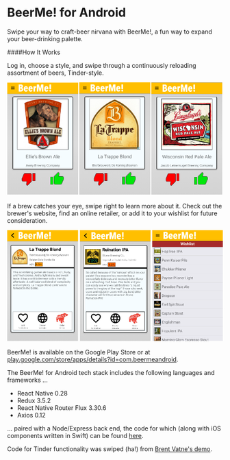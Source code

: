# BeerMe! for Android

Swipe your way to craft-beer nirvana with BeerMe!, a fun way to expand your beer-drinking palette.

####How It Works

Log in, choose a style, and swipe through a continuously reloading assortment of beers, Tinder-style. 

![beerme_android_pics3](assets/beerme_android_pics3.png)

If a brew catches your eye, swipe right to learn more about it. Check out the brewer's website, find an online retailer, or add it to your wishlist for future consideration. 

![beerme_android_pics4](assets/beerme_android_pics4.png) 

BeerMe! is available on the Google Play Store or at [play.google.com/store/apps/details?id=com.beermeandroid](https://play.google.com/store/apps/details?id=com.beermeandroid). 

The BeerMe! for Android tech stack includes the following languages and frameworks ...

* React Native 0.28
* Redux 3.5.2
* React Native Router Flux 3.30.6
* Axios 0.12

... paired with a Node/Express back end, the code for which (along with iOS components written in Swift) can be found [here](https://github.com/Cygnus2112/BeerMe).

Code for Tinder functionality was swiped (ha!) from [Brent Vatne's demo](https://github.com/brentvatne/react-native-animated-demo-tinder).

